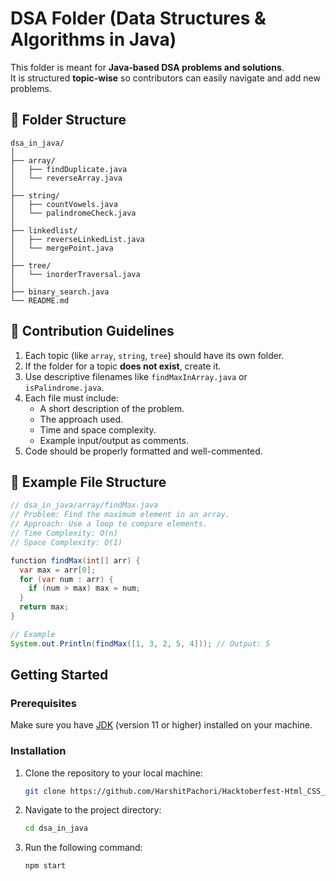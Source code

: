 # DSA Folder (Data Structures & Algorithms in Java)

This folder is meant for **Java-based DSA problems and solutions**.  
It is structured **topic-wise** so contributors can easily navigate and add new problems.

## 🧩 Folder Structure
```
dsa_in_java/
│
├── array/
│   ├── findDuplicate.java
│   └── reverseArray.java
│
├── string/
│   ├── countVowels.java
│   └── palindromeCheck.java
│
├── linkedlist/
│   ├── reverseLinkedList.java
│   └── mergePoint.java
│
├── tree/
│   └── inorderTraversal.java
│
├── binary_search.java
└── README.md
```

## 🚀 Contribution Guidelines
1. Each topic (like `array`, `string`, `tree`) should have its own folder.
2. If the folder for a topic **does not exist**, create it.
3. Use descriptive filenames like `findMaxInArray.java` or `isPalindrome.java`.
4. Each file must include:
   - A short description of the problem.
   - The approach used.
   - Time and space complexity.
   - Example input/output as comments.
5. Code should be properly formatted and well-commented.

## 🧠 Example File Structure
```java
// dsa_in_java/array/findMax.java
// Problem: Find the maximum element in an array.
// Approach: Use a loop to compare elements.
// Time Complexity: O(n)
// Space Complexity: O(1)

function findMax(int[] arr) {
  var max = arr[0];
  for (var num : arr) {
    if (num > max) max = num;
  }
  return max;
}

// Example
System.out.Println(findMax([1, 3, 2, 5, 4])); // Output: 5
```
## Getting Started
### Prerequisites
Make sure you have [JDK](https://www.oracle.com/java/technologies/downloads/) (version 11 or higher) installed on your machine.

### Installation
1.  Clone the repository to your local machine:
    ```bash
    git clone https://github.com/HarshitPachori/Hacktoberfest-Html_CSS_JS
    ```
2.  Navigate to the project directory:
    ```bash
    cd dsa_in_java
    ```
3.  Run the following command:
    ```bash
    npm start
    ```